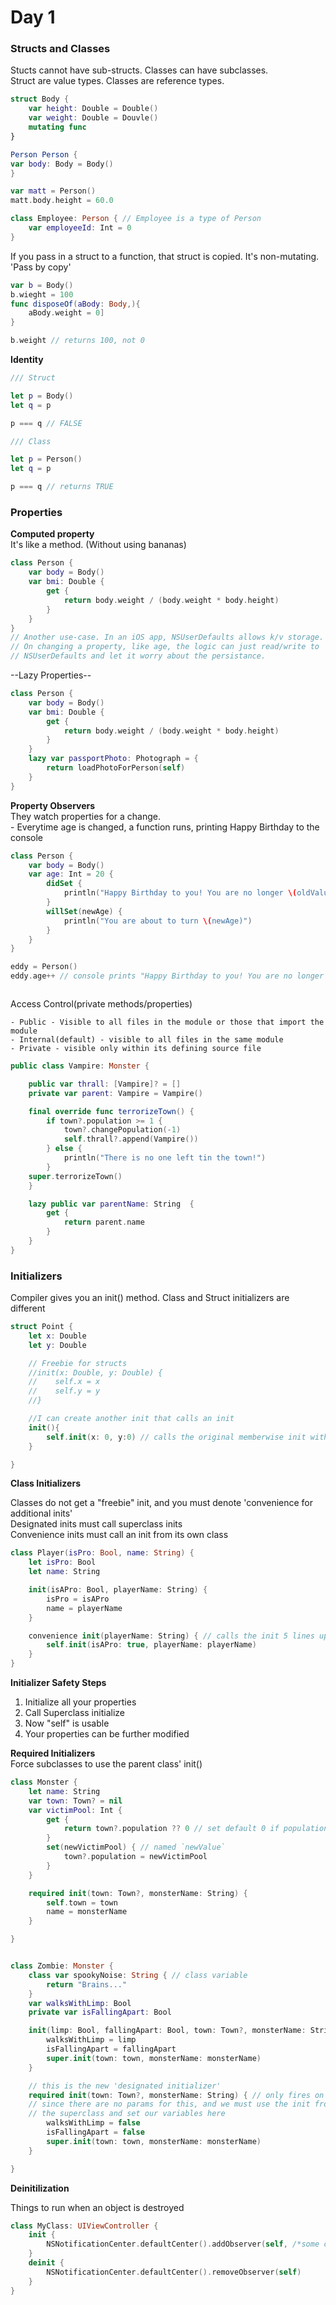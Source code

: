 # Day 1

### Structs and Classes

Stucts cannot have sub-structs. Classes can have subclasses.  
Struct are value types. Classes are reference types.  

```swift
struct Body {
    var height: Double = Double()
    var weight: Double = Douvle()
    mutating func
}

Person Person {
var body: Body = Body()
}

var matt = Person()
matt.body.height = 60.0

class Employee: Person { // Employee is a type of Person
    var employeeId: Int = 0
}
```

If you pass in a struct to a function, that struct is copied. It's non-mutating.  
'Pass by copy'  

```swift
var b = Body()
b.wieght = 100
func disposeOf(aBody: Body,){
    aBody.weight = 0]
}

b.weight // returns 100, not 0

```


__Identity__  

```swift
/// Struct

let p = Body()
let q = p

p === q // FALSE

/// Class

let p = Person()
let q = p

p === q // returns TRUE
```

### Properties

__Computed property__  
It's like a method. (Without using bananas)

```swift
class Person {
    var body = Body()
    var bmi: Double {
        get {
            return body.weight / (body.weight * body.height)
        }
    }
}
// Another use-case. In an iOS app, NSUserDefaults allows k/v storage.
// On changing a property, like age, the logic can just read/write to
// NSUserDefaults and let it worry about the persistance.
```

--Lazy Properties--  

```swift
class Person {
    var body = Body()
    var bmi: Double {
        get {
            return body.weight / (body.weight * body.height)
        }
    }
    lazy var passportPhoto: Photograph = {
        return loadPhotoForPerson(self)
    }
}
```

__Property Observers__  
They watch properties for a change.  
    - Everytime age is changed, a function runs, printing Happy Birthday to the console

```swift
class Person {
    var body = Body()
    var age: Int = 20 {
        didSet {
            println("Happy Birthday to you! You are no longer \(oldValue)") //oldValue is a freebie
        }
        willSet(newAge) {
            println("You are about to turn \(newAge)")
        }
    }
}

eddy = Person()
eddy.age++ // console prints "Happy Birthday to you! You are no longer 20"



```

Access Control(private methods/properties)  

    - Public - Visible to all files in the module or those that import the module  
    - Internal(default) - visible to all files in the same module  
    - Private - visible only within its defining source file  

```swift
public class Vampire: Monster {

    public var thrall: [Vampire]? = []
    private var parent: Vampire = Vampire()

    final override func terrorizeTown() {
        if town?.population >= 1 {
            town?.changePopulation(-1)
            self.thrall?.append(Vampire())
        } else {
            println("There is no one left tin the town!")
        }
    super.terrorizeTown()
    }

    lazy public var parentName: String  {
        get {
            return parent.name
        }
    }
}
```


### Initializers

Compiler gives you an init() method. Class and Struct initializers are different

```swift
struct Point {
    let x: Double
    let y: Double

    // Freebie for structs
    //init(x: Double, y: Double) {
    //    self.x = x
    //    self.y = y
    //}

    //I can create another init that calls an init
    init(){
        self.init(x: 0, y:0) // calls the original memberwise init with default values
    }

}
```

__Class Initializers__  

Classes do not get a "freebie" init, and you must denote 'convenience for additional inits'  
Designated inits must call superclass inits  
Convenience inits must call an init from its own class  

```swift
class Player(isPro: Bool, name: String) {
    let isPro: Bool
    let name: String

    init(isAPro: Bool, playerName: String) {
        isPro = isAPro
        name = playerName
    }

    convenience init(playerName: String) { // calls the init 5 lines up; gets run if I only pass in a name when trying to init a Player
        self.init(isAPro: true, playerName: playerName)
    }
}
```

__Initializer Safety Steps__  

1. Initialize all your properties
2. Call Superclass initialize
3. Now "self" is usable
4. Your properties can be further modified

__Required Initializers__   
Force subclasses to use the parent class' init()

```swift
class Monster {
    let name: String
    var town: Town? = nil
    var victimPool: Int {
        get {
            return town?.population ?? 0 // set default 0 if population == nil
        }
        set(newVictimPool) { // named `newValue`
            town?.population = newVictimPool
        }
    }

    required init(town: Town?, monsterName: String) {
        self.town = town
        name = monsterName
    }

}


class Zombie: Monster {
    class var spookyNoise: String { // class variable
        return "Brains..."
    }
    var walksWithLimp: Bool
    private var isFallingApart: Bool

    init(limp: Bool, fallingApart: Bool, town: Town?, monsterName: String) {
        walksWithLimp = limp
        isFallingApart = fallingApart
        super.init(town: town, monsterName: monsterName)
    }

    // this is the new 'designated initializer'
    required init(town: Town?, monsterName: String) { // only fires on first init, not through delegation
    // since there are no params for this, and we must use the init from 
    // the superclass and set our variables here
        walksWithLimp = false 
        isFallingApart = false
        super.init(town: town, monsterName: monsterName)
    }

}
```

__Deinitilization__  

Things to run when an object is destroyed

```swift
class MyClass: UIViewController {
    init {
        NSNotificationCenter.defaultCenter().addObserver(self, /*some code*/)
    }
    deinit {
        NSNotificationCenter.defaultCenter().removeObserver(self)
    }
}
```            
